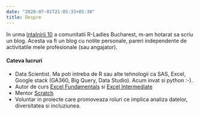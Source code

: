 ```yaml
---
date: "2020-07-01T21:05:33+05:30"
title: Despre
---
```


In urma [intalnirii 10](https://www.meetup.com/rladies-bucharest/events/271020664/) a comunitatii R-Ladies Bucharest, m-am hotarat sa scriu un blog. Acesta va fi un blog cu notite personale, pareri independente de activitatile mele profesionale (sau angajator).

#### Cateva lucruri

* Data Scientist. Ma poti intreba de R sau alte tehnologii ca SAS, Excel, Google stack (GA360, Big Query, Data Studio). Acum invat si python :-).
* Autor de curs [Excel Fundamentals](https://www.telacad.ro/cursuri/nou-curs-excel-fundamentals/) si [Excel Intermediate](https://www.telacad.ro/cursuri/curs-excel-intermediate/)
* Mentor [Scratch](https://scratch.mit.edu/users/ineszz/)
* Voluntar in proiecte care promoveaza roluri ce implica analiza datelor, diversitatea si incluziunea.

